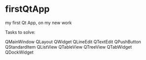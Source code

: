 firstQtApp
==========

my first Qt App, on my new work

Tasks to solve:

QMainWindow
QLayout
QWidget
QLineEdit
QTextEdit
QPushButton
QStandardItem
QListView
QTableView
QTreeView
QTabWidget
QDockWidget
